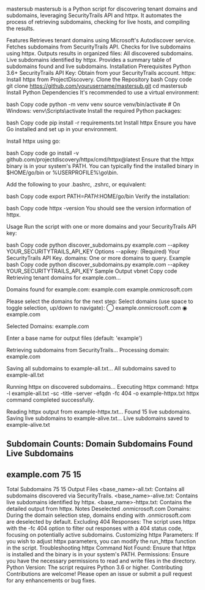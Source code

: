 mastersub
mastersub is a Python script for discovering tenant domains and subdomains, leveraging SecurityTrails API and httpx. It automates the process of retrieving subdomains, checking for live hosts, and compiling the results.

Features
Retrieves tenant domains using Microsoft's Autodiscover service.
Fetches subdomains from SecurityTrails API.
Checks for live subdomains using httpx.
Outputs results in organized files:
All discovered subdomains.
Live subdomains identified by httpx.
Provides a summary table of subdomains found and live subdomains.
Installation
Prerequisites
Python 3.6+
SecurityTrails API Key: Obtain from your SecurityTrails account.
httpx: Install httpx from ProjectDiscovery.
Clone the Repository
bash
Copy code
git clone https://github.com/yourusername/mastersub.git
cd mastersub
Install Python Dependencies
It's recommended to use a virtual environment:

bash
Copy code
python -m venv venv
source venv/bin/activate  # On Windows: venv\Scripts\activate
Install the required Python packages:

bash
Copy code
pip install -r requirements.txt
Install httpx
Ensure you have Go installed and set up in your environment.

Install httpx using go:

bash
Copy code
go install -v github.com/projectdiscovery/httpx/cmd/httpx@latest
Ensure that the httpx binary is in your system's PATH. You can typically find the installed binary in $HOME/go/bin or %USERPROFILE%\go\bin.

Add the following to your .bashrc, .zshrc, or equivalent:

bash
Copy code
export PATH=$PATH:$HOME/go/bin
Verify the installation:

bash
Copy code
httpx -version
You should see the version information of httpx.

Usage
Run the script with one or more domains and your SecurityTrails API key:

bash
Copy code
python discover_subdomains.py example.com --apikey YOUR_SECURITYTRAILS_API_KEY
Options
--apikey: (Required) Your SecurityTrails API Key.
domains: One or more domains to query.
Example
bash
Copy code
python discover_subdomains.py example.com --apikey YOUR_SECURITYTRAILS_API_KEY
Sample Output
vbnet
Copy code
Retrieving tenant domains for example.com...

Domains found for example.com:
example.com
example.onmicrosoft.com

Please select the domains for the next step:
Select domains (use space to toggle selection, up/down to navigate):
 ◯ example.onmicrosoft.com
 ◉ example.com

Selected Domains:
example.com

Enter a base name for output files (default: 'example')
>

Retrieving subdomains from SecurityTrails...
Processing domain: example.com

Saving all subdomains to example-all.txt...
All subdomains saved to example-all.txt

Running httpx on discovered subdomains...
Executing httpx command:
httpx -l example-all.txt -sc -title -server -efqdn -fc 404 -o example-httpx.txt
httpx command completed successfully.

Reading httpx output from example-httpx.txt...
Found 15 live subdomains.
Saving live subdomains to example-alive.txt...
Live subdomains saved to example-alive.txt

Subdomain Counts:
Domain                          Subdomains Found   Live Subdomains
------------------------------------------------------------------
example.com                                   75                15
------------------------------------------------------------------
Total Subdomains                              75                15
Output Files
<base_name>-all.txt: Contains all subdomains discovered via SecurityTrails.
<base_name>-alive.txt: Contains live subdomains identified by httpx.
<base_name>-httpx.txt: Contains the detailed output from httpx.
Notes
Deselected .onmicrosoft.com Domains: During the domain selection step, domains ending with .onmicrosoft.com are deselected by default.
Excluding 404 Responses: The script uses httpx with the -fc 404 option to filter out responses with a 404 status code, focusing on potentially active subdomains.
Customizing httpx Parameters: If you wish to adjust httpx parameters, you can modify the run_httpx function in the script.
Troubleshooting
httpx Command Not Found: Ensure that httpx is installed and the binary is in your system's PATH.
Permissions: Ensure you have the necessary permissions to read and write files in the directory.
Python Version: The script requires Python 3.6 or higher.
Contributing
Contributions are welcome! Please open an issue or submit a pull request for any enhancements or bug fixes.
